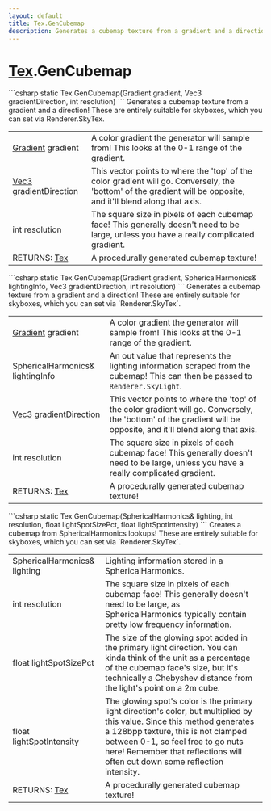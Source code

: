 ```yaml
---
layout: default
title: Tex.GenCubemap
description: Generates a cubemap texture from a gradient and a direction! These are entirely suitable for skyboxes, which you can set via Renderer.SkyTex.
---
```

# [Tex]({{site.url}}/Pages/StereoKit/Tex.html).GenCubemap

<div class='signature' markdown='1'>
```csharp
static Tex GenCubemap(Gradient gradient, Vec3 gradientDirection, int resolution)
```
Generates a cubemap texture from a gradient and a
direction! These are entirely suitable for skyboxes, which you
can set via Renderer.SkyTex.
</div>

|  |  |
|--|--|
|[Gradient]({{site.url}}/Pages/StereoKit/Gradient.html) gradient|A color gradient the generator will sample             from! This looks at the 0-1 range of the gradient.|
|[Vec3]({{site.url}}/Pages/StereoKit/Vec3.html) gradientDirection|This vector points to where the             'top' of the color gradient will go. Conversely, the 'bottom' of             the gradient will be opposite, and it'll blend along that axis.|
|int resolution|The square size in pixels of each cubemap             face! This generally doesn't need to be large, unless you have a             really complicated gradient.|
|RETURNS: [Tex]({{site.url}}/Pages/StereoKit/Tex.html)|A procedurally generated cubemap texture!|

<div class='signature' markdown='1'>
```csharp
static Tex GenCubemap(Gradient gradient, SphericalHarmonics& lightingInfo, Vec3 gradientDirection, int resolution)
```
Generates a cubemap texture from a gradient and a
direction! These are entirely suitable for skyboxes, which you
can set via `Renderer.SkyTex`.
</div>

|  |  |
|--|--|
|[Gradient]({{site.url}}/Pages/StereoKit/Gradient.html) gradient|A color gradient the generator will sample             from! This looks at the 0-1 range of the gradient.|
|SphericalHarmonics& lightingInfo|An out value that represents the             lighting information scraped from the cubemap! This can then be             passed to `Renderer.SkyLight`.|
|[Vec3]({{site.url}}/Pages/StereoKit/Vec3.html) gradientDirection|This vector points to where the             'top' of the color gradient will go. Conversely, the 'bottom' of             the gradient will be opposite, and it'll blend along that axis.|
|int resolution|The square size in pixels of each cubemap             face! This generally doesn't need to be large, unless you have a             really complicated gradient.|
|RETURNS: [Tex]({{site.url}}/Pages/StereoKit/Tex.html)|A procedurally generated cubemap texture!|

<div class='signature' markdown='1'>
```csharp
static Tex GenCubemap(SphericalHarmonics& lighting, int resolution, float lightSpotSizePct, float lightSpotIntensity)
```
Creates a cubemap from SphericalHarmonics lookups! These
are entirely suitable for skyboxes, which you can set via
`Renderer.SkyTex`.
</div>

|  |  |
|--|--|
|SphericalHarmonics& lighting|Lighting information stored in a             SphericalHarmonics.|
|int resolution|The square size in pixels of each cubemap             face! This generally doesn't need to be large, as             SphericalHarmonics typically contain pretty low frequency             information.|
|float lightSpotSizePct|The size of the glowing spot added             in the primary light direction. You can kinda think of the unit             as a percentage of the cubemap face's size, but it's technically             a Chebyshev distance from the light's point on a 2m cube.|
|float lightSpotIntensity|The glowing spot's color is the             primary light direction's color, but multiplied by this value.             Since this method generates a 128bpp texture, this is not clamped             between 0-1, so feel free to go nuts here! Remember that              reflections will often cut down some reflection intensity.|
|RETURNS: [Tex]({{site.url}}/Pages/StereoKit/Tex.html)|A procedurally generated cubemap texture!|




